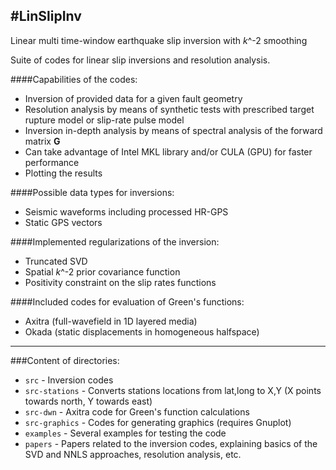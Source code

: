 #LinSlipInv
-----------

Linear multi time-window earthquake slip inversion with *k*^-2 smoothing

Suite of codes for linear slip inversions and resolution analysis.

####Capabilities of the codes:
 - Inversion of provided data for a given fault geometry
 - Resolution analysis by means of synthetic tests with prescribed target rupture model or slip-rate pulse model
 - Inversion in-depth analysis by means of spectral analysis of the forward matrix **G**
 - Can take advantage of Intel MKL library and/or CULA (GPU) for faster performance
 - Plotting the results

####Possible data types for inversions:
 - Seismic waveforms including processed HR-GPS
 - Static GPS vectors

####Implemented regularizations of the inversion:
 - Truncated SVD
 - Spatial *k*^-2 prior covariance function
 - Positivity constraint on the slip rates functions

####Included codes for evaluation of Green's functions:
 - Axitra (full-wavefield in 1D layered media)
 - Okada (static displacements in homogeneous halfspace)

------------

###Content of directories:
 - `src` - Inversion codes
 - `src-stations` - Converts stations locations from lat,long to X,Y (X points towards north, Y towards east)
 - `src-dwn` - Axitra code for Green's function calculations
 - `src-graphics` - Codes for generating graphics (requires Gnuplot)
 - `examples` - Several examples for testing the code
 - `papers` - Papers related to the inversion codes, explaining basics of the SVD and NNLS approaches, resolution analysis, etc.
 